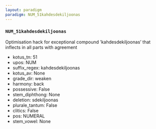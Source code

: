 ```yaml
---
layout: paradigm
paradigm: NUM_51kahdesdekiljoonas
---
```

### ` NUM_51kahdesdekiljoonas `

Optimisation hack for exceptional compound ’kahdesdekiljoonas’ that inflects in all parts with agreement
* kotus_tn: 51
* upos: NUM
* suffix_regex: kahdesdekiljoonas
* kotus_av: None
* grade_dir: weaken
* harmony: back
* possessive: False
* stem_diphthong: None
* deletion: sdekiljoonas
* plurale_tantum: False
* clitics: False
* pos: NUMERAL
* stem_vowel: None
